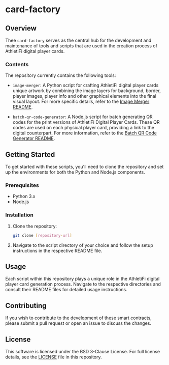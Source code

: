 # card-factory

## Overview

Thee `card-factory` serves as the central hub for the development and maintenance of tools and scripts that are used in the creation process of AthletiFi digital player cards. 

### Contents

The repository currently contains the following tools:

- `image-merger`: A Python script for crafting AthletiFi digital player cards unique artwork by combining the image layers for background, border, player images, player info and other graphical elements into the final visual layout. For more specific details, refer to the [Image Merger README](image-merger/README.md).

- `batch-qr-code-generator`: A Node.js script for batch generating QR codes for the print versions of AthletiFi Digital Player Cards. These QR codes are used on each physical player card, providing a link to the digital counterpart. For more information, refer to the [Batch QR Code Generator README](batch-qr-code-generator/README.md).

## Getting Started

To get started with these scripts, you'll need to clone the repository and set up the environments for both the Python and Node.js components.

### Prerequisites

- Python 3.x
- Node.js

### Installation

1. Clone the repository:

   ```sh
   git clone [repository-url]
   ```

2. Navigate to the script directory of your choice and follow the setup instructions in the respective README file.

## Usage

Each script within this repository plays a unique role in the AthletiFi digital player card generation process. Navigate to the respective directories and consult their README files for detailed usage instructions.

## Contributing

If you wish to contribute to the development of these smart contracts, please submit a pull request or open an issue to discuss the changes.

## License

This software is licensed under the BSD 3-Clause License. For full license details, see the [LICENSE](LICENSE) file in this repository.